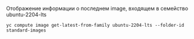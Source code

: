 Отображение информации о последнем image, входящем в семейство ubuntu-2204-lts
```shell
yc compute image get-latest-from-family ubuntu-2204-lts --folder-id standard-images
```
